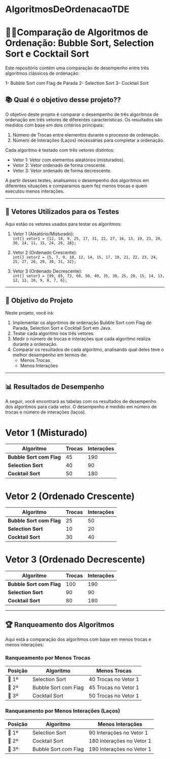 ﻿# AlgoritmosDeOrdenacaoTDE
# 🧑‍💻Comparação de Algoritmos de Ordenação: Bubble Sort, Selection Sort e Cocktail Sort

Este repositório contém uma comparação de desempenho entre três algoritmos clássicos de ordenação:

1- Bubble Sort com Flag de Parada
2- Selection Sort
3- Cocktail Sort

## 📚 Qual é o objetivo desse projeto??

O objetivo deste projeto é comparar o desempenho de três algoritmos de ordenação em três vetores de diferentes características. Os resultados são medidos com base em dois critérios principais:

1. Número de Trocas entre elementos durante o processo de ordenação.
2. Número de Interações (Laços) necessárias para completar a ordenação.

Cada algoritmo é testado com três vetores distintos:

- Vetor 1: Vetor com elementos aleatórios (misturados).
- Vetor 2: Vetor ordenado de forma crescente.
- Vetor 3: Vetor ordenado de forma decrescente.

A partir desses testes, analisamos o desempenho dos algoritmos em diferentes situações e comparamos quem fez menos trocas e quem executou menos interações.

---

## 🧪 Vetores Utilizados para os Testes

Aqui estão os vetores usados para testar os algoritmos:

1. Vetor 1 (Aleatório/Misturado):  
   `int[] vetor1 = {12, 18, 9, 25, 17, 31, 22, 27, 16, 13, 19, 23, 20, 30, 14, 11, 15, 24, 26, 28};`

2. Vetor 2 (Ordenado Crescente):  
   `int[] vetor2 = {5, 7, 9, 10, 12, 14, 15, 17, 19, 21, 22, 23, 24, 25, 27, 28, 29, 30, 31, 32};`

3. Vetor 3 (Ordenado Decrescente):  
   `int[] vetor3 = {99, 85, 73, 60, 50, 40, 35, 30, 25, 20, 15, 14, 13, 12, 11, 10, 9, 8, 7, 6};`

---

## 🚀 Objetivo do Projeto

Neste projeto, você irá:

1. Implementar os algoritmos de ordenação Bubble Sort com Flag de Parada, Selection Sort e Cocktail Sort em Java.
2. Testar cada algoritmo nos três vetores.
3. Medir o número de trocas e interações que cada algoritmo realiza durante a ordenação.
4. Comparar os resultados de cada algoritmo, analisando qual deles teve o melhor desempenho em termos de:
   - Menos Trocas
   - Menos Interações

---

## 📊 Resultados de Desempenho

A seguir, você encontrará as tabelas com os resultados de desempenho dos algoritmos para cada vetor. O desempenho é medido em número de trocas e número de interações (laços).

# Vetor 1 (Misturado)

| Algoritmo               | Trocas  | Interações |
|-------------------------|---------|------------|
| **Bubble Sort com Flag** | 45      | 190        |
| **Selection Sort**       | 40      | 90         |
| **Cocktail Sort**        | 50      | 180        |

# Vetor 2 (Ordenado Crescente)

| Algoritmo               | Trocas  | Interações |
|-------------------------|---------|------------|
| **Bubble Sort com Flag** | 25      | 50         |
| **Selection Sort**       | 10      | 20         |
| **Cocktail Sort**        | 30      | 40         |

# Vetor 3 (Ordenado Decrescente)

| Algoritmo               | Trocas  | Interações |
|-------------------------|---------|------------|
| **Bubble Sort com Flag** | 100     | 190        |
| **Selection Sort**       | 90      | 90         |
| **Cocktail Sort**        | 80      | 180        |

---

## 🏆 Ranqueamento dos Algoritmos

Aqui está a comparação dos algoritmos com base em menos trocas e menos interações:

### Ranqueamento por Menos Trocas

| Posição | Algoritmo               | Menos Trocas |
|---------|-------------------------|--------------|
| 🥇 1º | Selection Sort       | 40 Trocas no Vetor 1 |
| 🥈 2º | Bubble Sort com Flag | 45 Trocas no Vetor 1 |
| 🥉 3º | Cocktail Sort        | 50 Trocas no Vetor 1 |

### Ranqueamento por Menos Interações (Laços)

| Posição | Algoritmo               | Menos Interações |
|---------|-------------------------|------------------|
| 🥇 1º  | Selection Sort       | 90 Interações no Vetor 1 |
| 🥈 2º  | Cocktail Sort        | 180 Interações no Vetor 1 |
| 🥉 3º  | Bubble Sort com Flag | 190 Interações no Vetor 1 |
